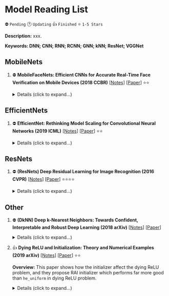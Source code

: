 # Model Reading List

⛔️ `Pending` 🕐 `Updating` 👍 `Finished` ⭐ `1-5 Stars`

**Description:** xxx.

**Keywords: DNN; CNN; RNN; RCNN; GNN; kNN; ResNet; VGGNet**

## MobileNets

1.  ⛔️ **MobileFaceNets: Efficient CNNs for Accurate Real-Time Face Verification on Mobile Devices (2018 CCBR)**
    [[Notes](./notes/chen2018mobilefacenets.md)]
    [[Paper](https://arxiv.org/pdf/1804.07573)]
    ⭐⭐

    <details>
    <summary>Details (click to expand...)</summary>

    #### Citation

    ```
    @inproceedings{chen2018mobilefacenets,
        author    = {Sheng Chen and
                    Yang Liu and
                    Xiang Gao and
                    Zhen Han},
        editor    = {Jie Zhou and
                    Yunhong Wang and
                    Zhenan Sun and
                    Zhenhong Jia and
                    Jianjiang Feng and
                    Shiguang Shan and
                    Kurban Ubul and
                    Zhenhua Guo},
        title     = {MobileFaceNets: Efficient CNNs for Accurate Real-Time Face Verification
                    on Mobile Devices},
        booktitle = {Biometric Recognition - 13th Chinese Conference, {CCBR} 2018, Urumqi,
                    China, August 11-12, 2018, Proceedings},
        series    = {Lecture Notes in Computer Science},
        volume    = {10996},
        pages     = {428--438},
        publisher = {Springer},
        year      = {2018},
        url       = {https://doi.org/10.1007/978-3-319-97909-0\_46},
        doi       = {10.1007/978-3-319-97909-0\_46},
        timestamp = {Tue, 14 May 2019 10:00:39 +0200},
        biburl    = {https://dblp.org/rec/conf/ccbr/ChenLGH18.bib},
        bibsource = {dblp computer science bibliography, https://dblp.org}
    }
    ```

    #### URL

    ```
    Paper: https://arxiv.org/pdf/1804.07573
    Citation: https://dblp.org/rec/bibtex/conf/ccbr/ChenLGH18
    ```

    </details>

## EfficientNets

1.  ⛔️ **EfficientNet: Rethinking Model Scaling for Convolutional Neural Networks (2019 ICML)**
    [[Notes](./notes/tan2019efficientnet.md)]
    [[Paper](https://arxiv.org/pdf/1905.11946)]
    ⭐⭐

    <details>
    <summary>Details (click to expand...)</summary>

    #### Citation

    ```
    @inproceedings{DBLP:conf/icml/TanL19,
        author    = {Mingxing Tan and
                   Quoc V. Le},
        editor    = {Kamalika Chaudhuri and
                   Ruslan Salakhutdinov},
        title     = {EfficientNet: Rethinking Model Scaling for Convolutional Neural Networks},
        booktitle = {Proceedings of the 36th International Conference on Machine Learning,
                   {ICML} 2019, 9-15 June 2019, Long Beach, California, {USA}},
        series    = {Proceedings of Machine Learning Research},
        volume    = {97},
        pages     = {6105--6114},
        publisher = {{PMLR}},
        year      = {2019},
        url       = {http://proceedings.mlr.press/v97/tan19a.html},
        timestamp = {Tue, 11 Jun 2019 15:37:38 +0200},
        biburl    = {https://dblp.org/rec/conf/icml/TanL19.bib},
        bibsource = {dblp computer science bibliography, https://dblp.org}
    }
    ```

    #### URL

    ```
    Paper: https://arxiv.org/pdf/1905.11946
    Citation: https://dblp.uni-trier.de/rec/bibtex/conf/icml/TanL19
    ```

    </details>

## ResNets

1.  ⛔️ **(ResNets) Deep Residual Learning for Image Recognition (2016 CVPR)**
    [[Notes](./notes/he2016resnets.md)]
    [[Paper](https://openaccess.thecvf.com/content_cvpr_2016/papers/He_Deep_Residual_Learning_CVPR_2016_paper.pdf)]
    ⭐⭐⭐⭐

    <details>
    <summary>Details (click to expand...)</summary>

    #### Citation

    ```
    @inproceedings{he2016resnets,
        author    = {Kaiming He and
                    Xiangyu Zhang and
                    Shaoqing Ren and
                    Jian Sun},
        title     = {Deep Residual Learning for Image Recognition},
        booktitle = {2016 {IEEE} Conference on Computer Vision and Pattern Recognition,
                    {CVPR} 2016, Las Vegas, NV, USA, June 27-30, 2016},
        pages     = {770--778},
        publisher = {{IEEE} Computer Society},
        year      = {2016},
        url       = {https://doi.org/10.1109/CVPR.2016.90},
        doi       = {10.1109/CVPR.2016.90},
        timestamp = {Wed, 16 Oct 2019 14:14:50 +0200},
        biburl    = {https://dblp.org/rec/conf/cvpr/HeZRS16.bib},
        bibsource = {dblp computer science bibliography, https://dblp.org}
    }
    ```

    #### URL

    ```
    Paper: https://openaccess.thecvf.com/content_cvpr_2016/papers/He_Deep_Residual_Learning_CVPR_2016_paper.pdf
    Citation: https://dblp.org/rec/bibtex/conf/cvpr/HeZRS16
    ```

    </details>

## Other

1.  ⛔️ **(DkNN) Deep k-Nearest Neighbors: Towards Confident, Interpretable and Robust Deep Learning (2018 arXiv)**
    [[Notes](./notes/papernot2018deepknn.md)]
    [[Paper](http://arxiv.org/pdf/1803.04765)]

    <details>
    <summary>Details (click to expand...)</summary>

    #### Citation

    ```
    @article{papernot2018deepknn,
        author    = {Nicolas Papernot and
                    Patrick D. McDaniel},
        title     = {Deep k-Nearest Neighbors: Towards Confident, Interpretable and Robust
                    Deep Learning},
        journal   = {CoRR},
        volume    = {abs/1803.04765},
        year      = {2018},
        url       = {http://arxiv.org/abs/1803.04765},
        archivePrefix = {arXiv},
        eprint    = {1803.04765},
        timestamp = {Mon, 13 Aug 2018 16:48:06 +0200},
        biburl    = {https://dblp.org/rec/journals/corr/abs-1803-04765.bib},
        bibsource = {dblp computer science bibliography, https://dblp.org}
    }
    ```

    #### URL

    ```
    Paper: http://arxiv.org/pdf/1803.04765
    Citation: https://dblp.org/rec/bibtex/journals/corr/abs-1803-04765
    ```

    </details>

2.  👍 **Dying ReLU and Initialization: Theory and Numerical Examples (2019 arXiv)**
    [[Notes](./notes/lu2019dying.md)]
    [[Paper](https://arxiv.org/pdf/1903.06733)]
    ⭐⭐

    **Overview:** This paper shows how the initializer affect the dying ReLU problem, and they propose RAI initializer which performs far more good than `he_uniform` in dying ReLU problem.

    <details>
    <summary>Details (click to expand...)</summary>

    #### Citation

    ```
    @article{lu2019dying,
        author    = {Lu Lu and
                    Yeonjong Shin and
                    Yanhui Su and
                    George E. Karniadakis},
        title     = {Dying ReLU and Initialization: Theory and Numerical Examples},
        journal   = {CoRR},
        volume    = {abs/1903.06733},
        year      = {2019},
        url       = {http://arxiv.org/abs/1903.06733},
        archivePrefix = {arXiv},
        eprint    = {1903.06733},
        timestamp = {Wed, 11 Dec 2019 15:12:01 +0100},
        biburl    = {https://dblp.org/rec/journals/corr/abs-1903-06733.bib},
        bibsource = {dblp computer science bibliography, https://dblp.org}
    }
    ```

    #### URL

    ```
    Paper: https://arxiv.org/pdf/1903.06733
    Citation: https://dblp.org/rec/bibtex/journals/corr/abs-1903-06733
    ```

    </details>
